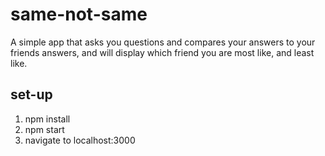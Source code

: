 # same-not-same
A simple app that asks you questions and compares your answers to your friends answers, and will display which friend you are most like, and least like.


## set-up
1. npm install
2. npm start
3. navigate to localhost:3000
